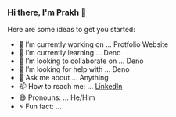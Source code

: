 ### Hi there, I'm Prakh 👋

Here are some ideas to get you started:

- 🔭 I’m currently working on ... Protfolio Website
- 🌱 I’m currently learning ... Deno
- 👯 I’m looking to collaborate on ... Deno
- 🤔 I’m looking for help with ... Deno
- 💬 Ask me about ... Anything
- 📫 How to reach me: ... [LinkedIn](https://www.linkedin.com/in/prakhshetty/)
- 😄 Pronouns: ... He/Him
- ⚡ Fun fact: ... 

